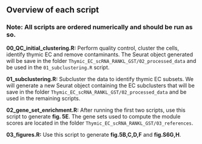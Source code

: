 ## Overview of each script

### Note: All scripts are ordered numerically and should be run as so.

**00_QC_initial_clustering.R:** Perform quality control, cluster the cells, identify thymic EC and remove contaminants. The Seurat object generated will be save in the folder `Thymic_EC_scRNA_RANKL_GST/02_processed_data` and be used in the `01_subclustering.R` script.

**01_subclustering.R:** Subcluster the data to identify thymic EC subsets. We will generate a new Seurat object containing the EC subclusters that will be save in the folder `Thymic_EC_scRNA_RANKL_GST/02_processed_data` and be used in the remaining scripts.

**02_gene_set_enrichment.R:** After running the first two scripts, use this script to generate **fig. 5E**. The gene sets used to compute the module scores are located in the folder `Thymic_EC_scRNA_RANKL_GST/03_references`. 

**03_figures.R:** Use this script to generate **fig.5B,C,D,F** and **fig.S6G,H**. 
